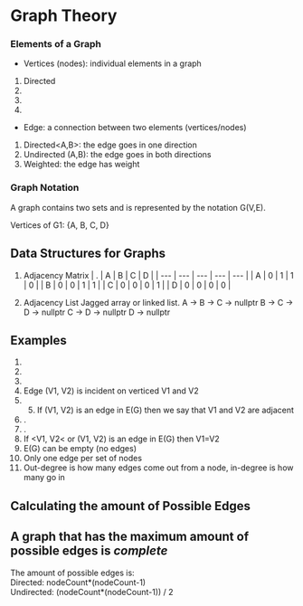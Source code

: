 # Graph Theory 

### Elements of a Graph
- Vertices (nodes): individual elements in a graph
1. Directed
2.
3.
4.
- Edge: a connection between two elements (vertices/nodes)
1. Directed<A,B>: the edge goes in one direction
2. Undirected (A,B): the edge goes in both directions
3. Weighted: the edge has weight

### Graph Notation
A graph contains two sets and is represented by the notation G(V,E).

Vertices of G1: {A, B, C, D}

## Data Structures for Graphs

1. Adjacency Matrix
| . | A | B | C | D |
| --- | --- | --- | --- | --- |
| A | 0  | 1  | 1  | 0 |
| B | 0 | 0 | 1 | 1 |
| C | 0 | 0 | 0 | 1 |
| D | 0 | 0 | 0 | 0 |


2. Adjacency List
Jagged array or linked list.
A -> B -> C -> nullptr
B -> C -> D -> nullptr
C -> D -> nullptr
D -> nullptr

## Examples
1.
2.
3.
4. Edge (V1, V2) is incident on verticed V1 and V2
5. 5. If (V1, V2) is an edge in E(G) then we say that V1 and V2 are adjacent
6. .
7. .
8. If <V1, V2< or (V1, V2) is an edge in E(G) then V1=V2
9. E(G) can be empty (no edges)
10. Only one edge per set of nodes
11. Out-degree is how many edges come out from a node, in-degree is how many go in

## Calculating the amount of Possible Edges

A graph that has the maximum amount of possible edges is _complete_
---------------------------------------
The amount of possible edges is: <br />
Directed: nodeCount*(nodeCount-1) <br />
Undirected: (nodeCount*(nodeCount-1)) / 2 <br />
